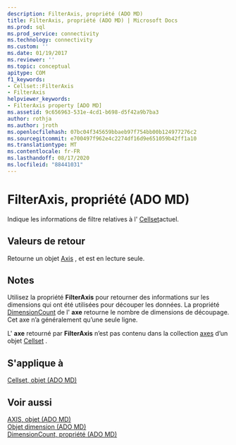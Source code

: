 ```yaml
---
description: FilterAxis, propriété (ADO MD)
title: FilterAxis, propriété (ADO MD) | Microsoft Docs
ms.prod: sql
ms.prod_service: connectivity
ms.technology: connectivity
ms.custom: ''
ms.date: 01/19/2017
ms.reviewer: ''
ms.topic: conceptual
apitype: COM
f1_keywords:
- Cellset::FilterAxis
- FilterAxis
helpviewer_keywords:
- FilterAxis property [ADO MD]
ms.assetid: 9c656963-531e-4cd1-b698-d5f42a9b7ba3
author: rothja
ms.author: jroth
ms.openlocfilehash: 07bc04f345659bbaeb97f754bb00b124977276c2
ms.sourcegitcommit: e700497f962e4c2274df16d9e651059b42ff1a10
ms.translationtype: MT
ms.contentlocale: fr-FR
ms.lasthandoff: 08/17/2020
ms.locfileid: "88441031"
---
```

# <a name="filteraxis-property-ado-md"></a>FilterAxis, propriété (ADO MD)
Indique les informations de filtre relatives à l' [Cellset](../../../ado/reference/ado-md-api/cellset-object-ado-md.md)actuel.  
  
## <a name="return-values"></a>Valeurs de retour  
 Retourne un objet [Axis](../../../ado/reference/ado-md-api/axis-object-ado-md.md) , et est en lecture seule.  
  
## <a name="remarks"></a>Notes  
 Utilisez la propriété **FilterAxis** pour retourner des informations sur les dimensions qui ont été utilisées pour découper les données. La propriété [DimensionCount](../../../ado/reference/ado-md-api/dimensioncount-property-ado-md.md) de l' **axe** retourne le nombre de dimensions de découpage. Cet axe n’a généralement qu’une seule ligne.  
  
 L' **axe** retourné par **FilterAxis** n’est pas contenu dans la collection [axes](../../../ado/reference/ado-md-api/axes-collection-ado-md.md) d’un objet [Cellset](../../../ado/reference/ado-md-api/cellset-object-ado-md.md) .  
  
## <a name="applies-to"></a>S'applique à  
 [Cellset, objet (ADO MD)](../../../ado/reference/ado-md-api/cellset-object-ado-md.md)  
  
## <a name="see-also"></a>Voir aussi  
 [AXIS, objet (ADO MD)](../../../ado/reference/ado-md-api/axis-object-ado-md.md)   
 [Objet dimension (ADO MD)](../../../ado/reference/ado-md-api/dimension-object-ado-md.md)   
 [DimensionCount, propriété (ADO MD)](../../../ado/reference/ado-md-api/dimensioncount-property-ado-md.md)
